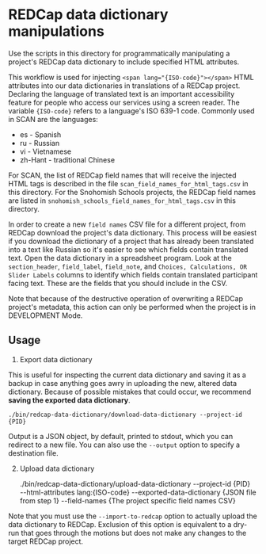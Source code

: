 # REDCap data dictionary manipulations

Use the scripts in this directory for programmatically manipulating a project's REDCap data dictionary to include specified HTML attributes.

This workflow is used for injecting `<span lang="{ISO-code}"></span>` HTML attributes into our data dictionaries in translations of a REDCap project.
Declaring the language of translated text is an important accessibility feature for people who access our services using a screen reader.
The variable `{ISO-code}` refers to a language's ISO 639-1 code.
Commonly used in SCAN are the languages:
* es - Spanish
* ru - Russian
* vi - Vietnamese
* zh-Hant - traditional Chinese

For SCAN, the list of REDCap field names that will receive the injected HTML tags is described in the file `scan_field_names_for_html_tags.csv` in this directory.
For the Snohomish Schools projects, the REDCap field names are listed in `snohomish_schools_field_names_for_html_tags.csv` in this directory.

In order to create a new `field names` CSV file for a different project, from REDCap download the project's data dictionary. This process will be easiest if you download the dictionary of a project that has already been translated into a text like Russian so it's easier to see which fields contain translated text. Open the data dictionary in a spreadsheet program. Look at the `section_header`, `field_label`, `field_note`, and `Choices, Calculations, OR Slider Labels` columns to identify which fields contain translated participant facing text. These are the fields that you should include in the CSV.

Note that because of the destructive operation of overwriting a REDCap project's metadata, this action can only be performed when the project is in DEVELOPMENT Mode.


## Usage

1. Export data dictionary

This is useful for inspecting the current data dictionary and saving it as a backup in case anything goes awry in uploading the new, altered data dictionary.
Because of possible mistakes that could occur, we recommend **saving the exported data dictionary**.

    ./bin/redcap-data-dictionary/download-data-dictionary --project-id {PID}

Output is a JSON object, by default, printed to stdout, which you can redirect to a new file.
You can also use the `--output` option to specify a destination file.


2. Upload data dictionary

    ./bin/redcap-data-dictionary/upload-data-dictionary --project-id {PID} \
        --html-attributes lang:{ISO-code}
        --exported-data-dictionary {JSON file from step 1}
        --field-names {The project specific field names CSV}

Note that you must use the `--import-to-redcap` option to actually upload the data dictionary to REDCap.
Exclusion of this option is equivalent to a dry-run that goes through the motions but does not make any changes to the target REDCap project.
